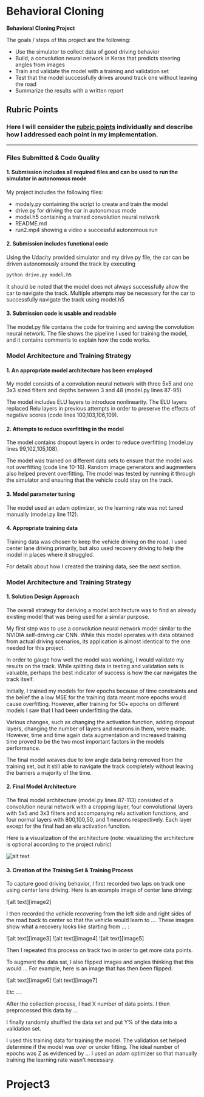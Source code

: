 # **Behavioral Cloning**

**Behavioral Cloning Project**

The goals / steps of this project are the following:
* Use the simulator to collect data of good driving behavior
* Build, a convolution neural network in Keras that predicts steering angles from images
* Train and validate the model with a training and validation set
* Test that the model successfully drives around track one without leaving the road
* Summarize the results with a written report


[//]: # (Image References)

[image1]: modelarchitecture.png "Model Visualization"

## Rubric Points
### Here I will consider the [rubric points](https://review.udacity.com/#!/rubrics/432/view) individually and describe how I addressed each point in my implementation.  

---
### Files Submitted & Code Quality

#### 1. Submission includes all required files and can be used to run the simulator in autonomous mode

My project includes the following files:
* modely.py containing the script to create and train the model
* drive.py for driving the car in autonomous mode
* model.h5 containing a trained convolution neural network
* README.md
* run2.mp4 showing a video a successful autonomous run

#### 2. Submission includes functional code
Using the Udacity provided simulator and my drive.py file, the car can be driven autonomously around the track by executing
```sh
python drive.py model.h5
```
It should be noted that the model does not always successfully allow the car to navigate the track. Multiple attempts may be necessary for the car to successfully navigate the track using model.h5

#### 3. Submission code is usable and readable

The model.py file contains the code for training and saving the convolution neural network. The file shows the pipeline I used for training the model, and it contains comments to explain how the code works.

### Model Architecture and Training Strategy

#### 1. An appropriate model architecture has been employed

My model consists of a convolution neural network with three 5x5 and one 3x3 sized filters and depths between 3 and 48 (model.py lines 87-95)

The model includes ELU layers to introduce nonlinearity. The ELU layers replaced Relu layers in previous attempts in order to preserve the effects of negative scores (code lines 100,103,106,109).



#### 2. Attempts to reduce overfitting in the model

The model contains dropout layers in order to reduce overfitting (model.py lines 99,102,105,108).

The model was trained on different data sets to ensure that the model was not overfitting (code line 10-16). Random image generators and augmenters also helped prevent overfitting. The model was tested by running it through the simulator and ensuring that the vehicle could stay on the track.

#### 3. Model parameter tuning

The model used an adam optimizer, so the learning rate was not tuned manually (model.py line 112).

#### 4. Appropriate training data

Training data was chosen to keep the vehicle driving on the road. I used center lane driving primarily, but also used recovery driving to help the model in places where it struggled.

For details about how I created the training data, see the next section.

### Model Architecture and Training Strategy

#### 1. Solution Design Approach

The overall strategy for deriving a model architecture was to find an already existing model that was being used for a similar purpose.

My first step was to use a convolution neural network model similar to the NVIDIA self-driving car CNN. While this model operates with data obtained from actual driving scenarios, its application is almost identical to the one needed for this project.

In order to gauge how well the model was working, I would validate my results on the track. While splitting data in testing and validation sets is valuable, perhaps the best indicator of success is how the car navigates the track itself.

Initially, I trained my models for few epochs because of time constraints and the belief the a low MSE for the training data meant more epochs would cause overfitting. However, after training for 50+ epochs on different models I saw that I had been underfitting the data.

Various changes, such as changing the activation function, adding dropout layers, changing the number of layers and neurons in them, were made. However, time and time again data augmentation and increased training time proved to be the two most important factors in the models performance.

The final model weaves due to low angle data being removed from the training set, but it still able to navigate the track completely without leaving the barriers a majority of the time.

#### 2. Final Model Architecture

The final model architecture (model.py lines 87-113) consisted of a convolution neural network with a cropping layer, four convolutional layers with 5x5 and 3x3 filters and accompanying relu activation functions, and four normal layers with 800,100,50, and 1 neurons respectively. Each layer except for the final had an elu activation function.

Here is a visualization of the architecture (note: visualizing the architecture is optional according to the project rubric)


![alt text][image1]

#### 3. Creation of the Training Set & Training Process

To capture good driving behavior, I first recorded two laps on track one using center lane driving. Here is an example image of center lane driving:

![alt text][image2]

I then recorded the vehicle recovering from the left side and right sides of the road back to center so that the vehicle would learn to .... These images show what a recovery looks like starting from ... :

![alt text][image3]
![alt text][image4]
![alt text][image5]

Then I repeated this process on track two in order to get more data points.

To augment the data sat, I also flipped images and angles thinking that this would ... For example, here is an image that has then been flipped:

![alt text][image6]
![alt text][image7]

Etc ....

After the collection process, I had X number of data points. I then preprocessed this data by ...


I finally randomly shuffled the data set and put Y% of the data into a validation set.

I used this training data for training the model. The validation set helped determine if the model was over or under fitting. The ideal number of epochs was Z as evidenced by ... I used an adam optimizer so that manually training the learning rate wasn't necessary.
# Project3
